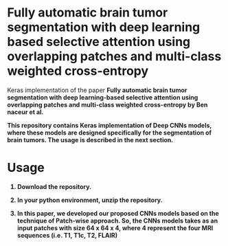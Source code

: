 # Fully automatic brain tumor segmentation with deep learning based selective attention using overlapping patches and multi-class weighted cross-entropy
Keras implementation of the paper <b>Fully automatic brain tumor segmentation with deep learning-based selective attention using overlapping patches and multi-class weighted cross-entropy<b> by  Ben naceur et al.

This repository contains Keras implementation of Deep CNNs models, where these models are designed specifically for the segmentation of brain tumors. The usage is described in the next section.


# Usage
1. Download the repository.

2. In your python environment, unzip the repository.

3. In this paper, we developed our proposed CNNs models based on the technique of Patch-wise approach. So, the CNNs models takes as an input patches with size 64 x 64 x 4, where 4 represent the four MRI sequences (i.e. T1, T1c, T2, FLAIR)
